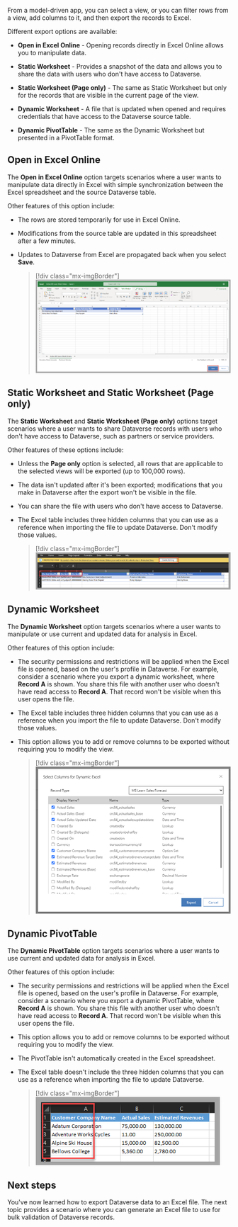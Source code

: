 From a model-driven app, you can select a view, or you can filter rows from a view, add columns to it, and then export the records to Excel.

Different export options are available:

- **Open in Excel Online** - Opening records directly in Excel Online allows you to manipulate data.

- **Static Worksheet** - Provides a snapshot of the data and allows you to share the data with users who don't have access to Dataverse.

- **Static Worksheet (Page only)** - The same as Static Worksheet but only for the records that are visible in the current page of the view.

- **Dynamic Worksheet** - A file that is updated when opened and requires credentials that have access to the Dataverse source table.

- **Dynamic PivotTable** - The same as the Dynamic Worksheet but presented in a PivotTable format.

## Open in Excel Online

The **Open in Excel Online** option targets scenarios where a user wants to manipulate data directly in Excel with simple synchronization between the Excel spreadsheet and the source Dataverse table.

Other features of this option include:

- The rows are stored temporarily for use in Excel Online.

- Modifications from the source table are updated in this spreadsheet after a few minutes.

- Updates to Dataverse from Excel are propagated back when you select **Save**.

    > [!div class="mx-imgBorder"]
    > [![Screenshot of an Excel Online spreadsheet. Focus is on the Save option.](../media/spreadsheet.png)](../media/spreadsheet.png#lightbox)

## Static Worksheet and Static Worksheet (Page only)

The **Static Worksheet** and **Static Worksheet (Page only)** options target scenarios where a user wants to share Dataverse records with users who don't have access to Dataverse, such as partners or service providers.

Other features of these options include:

- Unless the **Page only** option is selected, all rows that are applicable to the selected views will be exported (up to 100,000 rows).

- The data isn't updated after it's been exported; modifications that you make in Dataverse after the export won't be visible in the file.

- You can share the file with users who don't have access to Dataverse.

- The Excel table includes three hidden columns that you can use as a reference when importing the file to update Dataverse. Don't modify those values.

    > [!div class="mx-imgBorder"]
    > [![Screenshot of an Excel spreadsheet. Focus is on Enable Editing and hidden columns.](../media/enable.png)](../media/enable.png#lightbox)

## Dynamic Worksheet

The **Dynamic Worksheet** option targets scenarios where a user wants to manipulate or use current and updated data for analysis in Excel.

Other features of this option include:

- The security permissions and restrictions will be applied when the Excel file is opened, based on the user's profile in Dataverse. For example, consider a scenario where you export a dynamic worksheet, where **Record A** is shown. You share this file with another user who doesn't have read access to **Record A**. That record won't be visible when this user opens the file.

- The Excel table includes three hidden columns that you can use as a reference when you import the file to update Dataverse. Don't modify those values.

- This option allows you to add or remove columns to be exported without requiring you to modify the view.

    > [!div class="mx-imgBorder"]
    > ![Screenshot of the Select Columns for the Dynamic Excel form.](../media/select-columns.png)

## Dynamic PivotTable

The **Dynamic PivotTable** option targets scenarios where a user wants to use current and updated data for analysis in Excel.

Other features of this option include:

- The security permissions and restrictions will be applied when the Excel file is opened, based on the user's profile in Dataverse. For example, consider a scenario where you export a dynamic PivotTable, where **Record A** is shown. You share this file with another user who doesn't have read access to **Record A**. That record won't be visible when this user opens the file.

- This option allows you to add or remove columns to be exported without requiring you to modify the view.

- The PivotTable isn't automatically created in the Excel spreadsheet.

- The Excel table doesn't include the three hidden columns that you can use as a reference when importing the file to update Dataverse.

    > [!div class="mx-imgBorder"]
    > ![Screenshot of a sample Excel spreadsheet. Focus is on the first column, demonstrating that no hidden columns exist.](../media/no-hidden.png)

## Next steps

You've now learned how to export Dataverse data to an Excel file. The next topic provides a scenario where you can generate an Excel file to use for bulk validation of Dataverse records.
